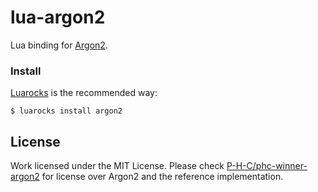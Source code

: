 # lua-argon2

Lua binding for [Argon2].

### Install

[Luarocks](https://luarocks.org) is the recommended way:

```
$ luarocks install argon2
```

## License

Work licensed under the MIT License. Please check [P-H-C/phc-winner-argon2][Argon2] for license over Argon2 and the reference implementation.

[Argon2]: https://github.com/P-H-C/phc-winner-argon2
